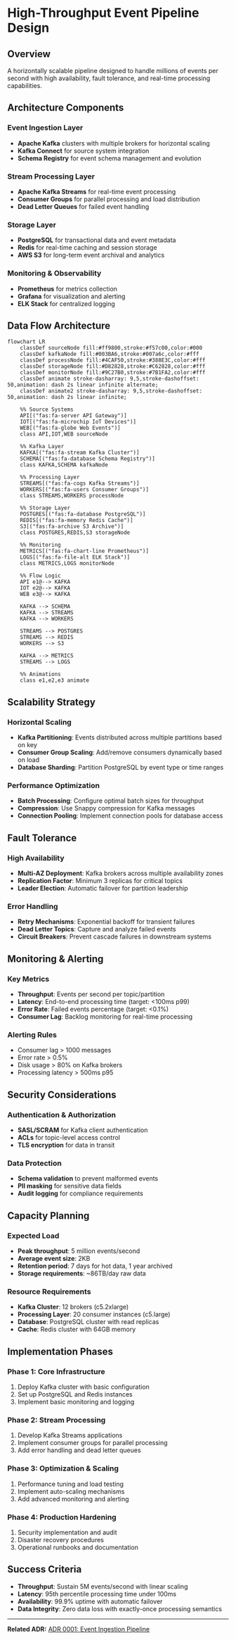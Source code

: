 # High-Throughput Event Pipeline Design

## Overview

A horizontally scalable pipeline designed to handle millions of events per second with high availability, fault tolerance, and real-time processing capabilities.

## Architecture Components

### Event Ingestion Layer
- **Apache Kafka** clusters with multiple brokers for horizontal scaling
- **Kafka Connect** for source system integration
- **Schema Registry** for event schema management and evolution

### Stream Processing Layer
- **Apache Kafka Streams** for real-time event processing
- **Consumer Groups** for parallel processing and load distribution
- **Dead Letter Queues** for failed event handling

### Storage Layer
- **PostgreSQL** for transactional data and event metadata
- **Redis** for real-time caching and session storage
- **AWS S3** for long-term event archival and analytics

### Monitoring & Observability
- **Prometheus** for metrics collection
- **Grafana** for visualization and alerting
- **ELK Stack** for centralized logging

## Data Flow Architecture

```mermaid
flowchart LR
    classDef sourceNode fill:#ff9800,stroke:#f57c00,color:#000
    classDef kafkaNode fill:#003BA6,stroke:#007a6c,color:#fff
    classDef processNode fill:#4CAF50,stroke:#388E3C,color:#fff
    classDef storageNode fill:#D82828,stroke:#C62828,color:#fff
    classDef monitorNode fill:#9C27B0,stroke:#7B1FA2,color:#fff
    classDef animate stroke-dasharray: 9,5,stroke-dashoffset: 50,animation: dash 2s linear infinite alternate;
    classDef animate2 stroke-dasharray: 9,5,stroke-dashoffset: 50,animation: dash 2s linear infinite;

    %% Source Systems
    API[("fas:fa-server API Gateway")]
    IOT[("fas:fa-microchip IoT Devices")]
    WEB[("fas:fa-globe Web Events")]
    class API,IOT,WEB sourceNode

    %% Kafka Layer
    KAFKA[("fas:fa-stream Kafka Cluster")]
    SCHEMA[("fas:fa-database Schema Registry")]
    class KAFKA,SCHEMA kafkaNode

    %% Processing Layer
    STREAMS[("fas:fa-cogs Kafka Streams")]
    WORKERS[("fas:fa-users Consumer Groups")]
    class STREAMS,WORKERS processNode

    %% Storage Layer
    POSTGRES[("fas:fa-database PostgreSQL")]
    REDIS[("fas:fa-memory Redis Cache")]
    S3[("fas:fa-archive S3 Archive")]
    class POSTGRES,REDIS,S3 storageNode

    %% Monitoring
    METRICS[("fas:fa-chart-line Prometheus")]
    LOGS[("fas:fa-file-alt ELK Stack")]
    class METRICS,LOGS monitorNode

    %% Flow Logic
    API e1@--> KAFKA
    IOT e2@--> KAFKA
    WEB e3@--> KAFKA
    
    KAFKA --> SCHEMA
    KAFKA --> STREAMS
    KAFKA --> WORKERS
    
    STREAMS --> POSTGRES
    STREAMS --> REDIS
    WORKERS --> S3
    
    KAFKA --> METRICS
    STREAMS --> LOGS

    %% Animations
    class e1,e2,e3 animate
```

## Scalability Strategy

### Horizontal Scaling
- **Kafka Partitioning**: Events distributed across multiple partitions based on key
- **Consumer Group Scaling**: Add/remove consumers dynamically based on load
- **Database Sharding**: Partition PostgreSQL by event type or time ranges

### Performance Optimization
- **Batch Processing**: Configure optimal batch sizes for throughput
- **Compression**: Use Snappy compression for Kafka messages
- **Connection Pooling**: Implement connection pools for database access

## Fault Tolerance

### High Availability
- **Multi-AZ Deployment**: Kafka brokers across multiple availability zones
- **Replication Factor**: Minimum 3 replicas for critical topics
- **Leader Election**: Automatic failover for partition leadership

### Error Handling
- **Retry Mechanisms**: Exponential backoff for transient failures
- **Dead Letter Topics**: Capture and analyze failed events
- **Circuit Breakers**: Prevent cascade failures in downstream systems

## Monitoring & Alerting

### Key Metrics
- **Throughput**: Events per second per topic/partition
- **Latency**: End-to-end processing time (target: <100ms p99)
- **Error Rate**: Failed events percentage (target: <0.1%)
- **Consumer Lag**: Backlog monitoring for real-time processing

### Alerting Rules
- Consumer lag > 1000 messages
- Error rate > 0.5%
- Disk usage > 80% on Kafka brokers
- Processing latency > 500ms p95

## Security Considerations

### Authentication & Authorization
- **SASL/SCRAM** for Kafka client authentication
- **ACLs** for topic-level access control
- **TLS encryption** for data in transit

### Data Protection
- **Schema validation** to prevent malformed events
- **PII masking** for sensitive data fields
- **Audit logging** for compliance requirements

## Capacity Planning

### Expected Load
- **Peak throughput**: 5 million events/second
- **Average event size**: 2KB
- **Retention period**: 7 days for hot data, 1 year archived
- **Storage requirements**: ~86TB/day raw data

### Resource Requirements
- **Kafka Cluster**: 12 brokers (c5.2xlarge)
- **Processing Layer**: 20 consumer instances (c5.large)
- **Database**: PostgreSQL cluster with read replicas
- **Cache**: Redis cluster with 64GB memory

## Implementation Phases

### Phase 1: Core Infrastructure
1. Deploy Kafka cluster with basic configuration
2. Set up PostgreSQL and Redis instances
3. Implement basic monitoring and logging

### Phase 2: Stream Processing
1. Develop Kafka Streams applications
2. Implement consumer groups for parallel processing
3. Add error handling and dead letter queues

### Phase 3: Optimization & Scaling
1. Performance tuning and load testing
2. Implement auto-scaling mechanisms
3. Add advanced monitoring and alerting

### Phase 4: Production Hardening
1. Security implementation and audit
2. Disaster recovery procedures
3. Operational runbooks and documentation

## Success Criteria

- **Throughput**: Sustain 5M events/second with linear scaling
- **Latency**: 95th percentile processing time under 100ms
- **Availability**: 99.9% uptime with automatic failover
- **Data Integrity**: Zero data loss with exactly-once processing semantics

---
**Related ADR:** [ADR 0001: Event Ingestion Pipeline](adr-0001-event-ingest-pipeline.md)
